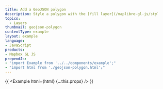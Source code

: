 ```yaml
---
title: Add a GeoJSON polygon
description: Style a polygon with the [fill layer](/maplibre-gl-js/style-spec#layers-fill) type.
topics:
  - Layers
thumbnail: geojson-polygon
contentType: example
layout: example
language:
- JavaScript
products:
- Mapbox GL JS
prependJs:
- "import Example from '../../components/example';"
- "import html from './geojson-polygon.html';"
---
```


{{ <Example html={html} {...this.props} /> }}
